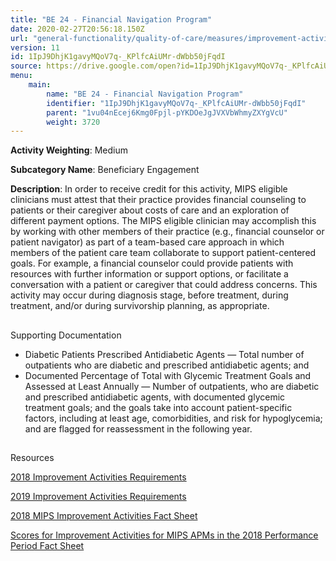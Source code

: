 ```yaml
---
title: "BE 24 - Financial Navigation Program"
date: 2020-02-27T20:56:18.150Z
url: "general-functionality/quality-of-care/measures/improvement-activities-measures/2019-improvement-acti_7.html"
version: 11
id: 1IpJ9DhjK1gavyMQoV7q-_KPlfcAiUMr-dWbb50jFqdI
source: https://drive.google.com/open?id=1IpJ9DhjK1gavyMQoV7q-_KPlfcAiUMr-dWbb50jFqdI
menu:
    main:
        name: "BE 24 - Financial Navigation Program"
        identifier: "1IpJ9DhjK1gavyMQoV7q-_KPlfcAiUMr-dWbb50jFqdI"
        parent: "1vu04nEcej6Kmg0Fpjl-pYKDOeJgJVXVbWhmyZXYgVcU"
        weight: 3720
---
```









**Activity Weighting**: Medium

**Subcategory Name**: Beneficiary Engagement

**Description**: In order to receive credit for this activity, MIPS eligible clinicians must attest that their practice provides financial counseling to patients or their caregiver about costs of care and an exploration of different payment options. The MIPS eligible clinician may accomplish this by working with other members of their practice (e.g., financial counselor or patient navigator) as part of a team-based care approach in which members of the patient care team collaborate to support patient-centered goals. For example, a financial counselor could provide patients with resources with further information or support options, or facilitate a conversation with a patient or caregiver that could address concerns. This activity may occur during diagnosis stage, before treatment, during treatment, and/or during survivorship planning, as appropriate.







## 

Supporting Documentation

* Diabetic Patients Prescribed Antidiabetic Agents — Total number of outpatients who are diabetic and prescribed antidiabetic agents; and
* Documented Percentage of Total with Glycemic Treatment Goals and Assessed at Least Annually — Number of outpatients, who are diabetic and prescribed antidiabetic agents, with documented glycemic treatment goals; and the goals take into account patient-specific factors, including at least age, comorbidities, and risk for hypoglycemia; and are flagged for reassessment in the following year.







## 

Resources

[2018 Improvement Activities Requirements](https://qpp.cms.gov/mips/improvement-activities?py=2018)

[2019 Improvement Activities Requirements](https://qpp.cms.gov/mips/improvement-activities?py=2019)

[2018 MIPS Improvement Activities Fact Sheet](https://qpp.cms.gov/resource/2018%20MIPS%20Improvement%20Activities%20Fact%20Sheet)

[Scores for Improvement Activities for MIPS APMs in the 2018 Performance Period Fact Sheet](https://qpp.cms.gov/resource/2018%20MIPS%20APMs%20improvement%20Activities%20scores%20fact%20sheet)


